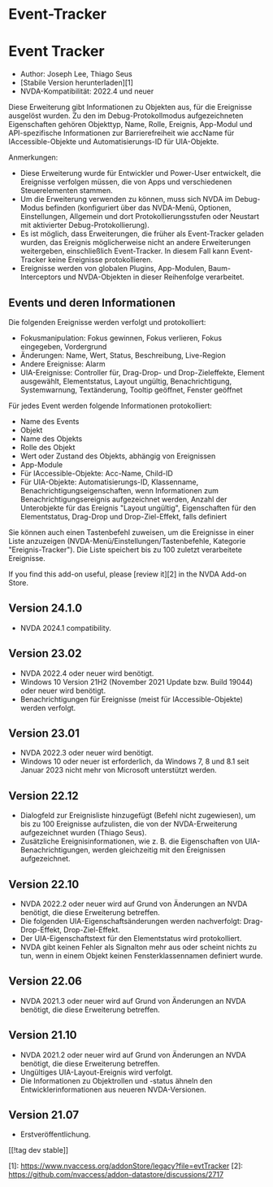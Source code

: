 # Event-Tracker #
# Event Tracker

* Author: Joseph Lee, Thiago Seus
* [Stabile Version herunterladen][1]
* NVDA-Kompatibilität: 2022.4 und neuer

Diese Erweiterung gibt Informationen zu Objekten aus, für die Ereignisse
ausgelöst wurden. Zu den im Debug-Protokollmodus aufgezeichneten
Eigenschaften gehören Objekttyp, Name, Rolle, Ereignis, App-Modul und
API-spezifische Informationen zur Barrierefreiheit wie accName für
IAccessible-Objekte und Automatisierungs-ID für UIA-Objekte.

Anmerkungen:

* Diese Erweiterung wurde für Entwickler und Power-User entwickelt, die
  Ereignisse verfolgen müssen, die von Apps und verschiedenen
  Steuerelementen stammen.
* Um die Erweiterung verwenden zu können, muss sich NVDA im Debug-Modus
  befinden (konfiguriert über das NVDA-Menü, Optionen, Einstellungen,
  Allgemein und dort Protokollierungsstufen oder Neustart mit aktivierter
  Debug-Protokollierung).
* Es ist möglich, dass Erweiterungen, die früher als Event-Tracker geladen
  wurden, das Ereignis möglicherweise nicht an andere Erweiterungen
  weitergeben, einschließlich Event-Tracker. In diesem Fall kann
  Event-Tracker keine Ereignisse protokollieren.
* Ereignisse werden von globalen Plugins, App-Modulen, Baum-Interceptors und
  NVDA-Objekten in dieser Reihenfolge verarbeitet.

## Events und deren Informationen

Die folgenden Ereignisse werden verfolgt und protokolliert:

* Fokusmanipulation: Fokus gewinnen, Fokus verlieren, Fokus eingegeben,
  Vordergrund
* Änderungen: Name, Wert, Status, Beschreibung, Live-Region
* Andere Ereignisse: Alarm
* UIA-Ereignisse: Controller für, Drag-Drop- und Drop-Zieleffekte, Element
  ausgewählt, Elementstatus, Layout ungültig, Benachrichtigung,
  Systemwarnung, Textänderung, Tooltip geöffnet, Fenster geöffnet

Für jedes Event werden folgende Informationen protokolliert:

* Name des Events
* Objekt
* Name des Objekts
* Rolle des Objekt
* Wert oder Zustand des Objekts, abhängig von Ereignissen
* App-Module
* Für IAccessible-Objekte: Acc-Name, Child-ID
* Für UIA-Objekte: Automatisierungs-ID, Klassenname,
  Benachrichtigungseigenschaften, wenn Informationen zum
  Benachrichtigungsereignis aufgezeichnet werden, Anzahl der Unterobjekte
  für das Ereignis "Layout ungültig", Eigenschaften für den Elementstatus,
  Drag-Drop und Drop-Ziel-Effekt, falls definiert

Sie können auch einen Tastenbefehl zuweisen, um die Ereignisse in einer
Liste anzuzeigen (NVDA-Menü/Einstellungen/Tastenbefehle, Kategorie
"Ereignis-Tracker"). Die Liste speichert bis zu 100 zuletzt verarbeitete
Ereignisse.

If you find this add-on useful, please [review it][2] in the NVDA Add-on
Store.

## Version 24.1.0

* NVDA 2024.1 compatibility.

## Version 23.02

* NVDA 2022.4 oder neuer wird benötigt.
* Windows 10 Version 21H2 (November 2021 Update bzw. Build 19044) oder neuer
  wird benötigt.
* Benachrichtigungen für Ereignisse (meist für IAccessible-Objekte) werden
  verfolgt.

## Version 23.01

* NVDA 2022.3 oder neuer wird benötigt.
* Windows 10 oder neuer ist erforderlich, da Windows 7, 8 und 8.1 seit
  Januar 2023 nicht mehr von Microsoft unterstützt werden.

## Version 22.12

* Dialogfeld zur Ereignisliste hinzugefügt (Befehl nicht zugewiesen), um bis
  zu 100 Ereignisse aufzulisten, die von der NVDA-Erweiterung aufgezeichnet
  wurden (Thiago Seus).
* Zusätzliche Ereignisinformationen, wie z. B. die Eigenschaften von
  UIA-Benachrichtigungen, werden gleichzeitig mit den Ereignissen
  aufgezeichnet.

## Version 22.10

* NVDA 2022.2 oder neuer wird auf Grund von Änderungen an NVDA benötigt, die
  diese Erweiterung betreffen.
* Die folgenden UIA-Eigenschaftsänderungen werden nachverfolgt:
  Drag-Drop-Effekt, Drop-Ziel-Effekt.
* Der UIA-Eigenschaftstext für den Elementstatus wird protokolliert.
* NVDA gibt keinen Fehler als Signalton mehr aus oder scheint nichts zu tun,
  wenn in einem Objekt keinen Fensterklassennamen definiert wurde.

## Version 22.06

* NVDA 2021.3 oder neuer wird auf Grund von Änderungen an NVDA benötigt, die
  diese Erweiterung betreffen.

## Version 21.10

* NVDA 2021.2 oder neuer wird auf Grund von Änderungen an NVDA benötigt, die
  diese Erweiterung betreffen.
* Ungültiges UIA-Layout-Ereignis wird verfolgt.
* Die Informationen zu Objektrollen und -status ähneln den
  Entwicklerinformationen aus neueren NVDA-Versionen.

## Version 21.07

* Erstveröffentlichung.

[[!tag dev stable]]

[1]: https://www.nvaccess.org/addonStore/legacy?file=evtTracker [2]:
https://github.com/nvaccess/addon-datastore/discussions/2717
